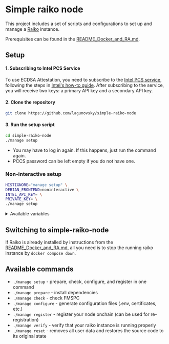 # Simple raiko node

This project includes a set of scripts and configurations to set up and manage a [Raiko][raiko] instance.

Prerequisites can be found in the [README_Docker_and_RA.md][raiko-readme-docker-and-ra].

## Setup

#### 1. Subscribing to Intel PCS Service

To use ECDSA Attestation, you need to subscribe to the [Intel PCS service][intel-pcs-service], following the steps
in [Intel's how-to guide][intel-dcap-install-howto]. After subscribing to the service, you will receive two keys: a
primary API key and a secondary API key.

#### 2. Clone the repository

```bash
git clone https://github.com/lagunovsky/simple-raiko-node
```

#### 3. Run the setup script

```bash
cd simple-raiko-node
./manage setup
```

- You may have to log in again. If this happens, just run the command again.
- PCCS password can be left empty if you do not have one.

### Non-interactive setup

```bash
HISTIGNORE="manage setup" \
DEBIAN_FRONTEND=noninteractive \
INTEL_API_KEY= \
PRIVATE_KEY= \
./manage setup
```

<details>
<summary>Available variables</summary>

| Variable                | Optional | Available Value              | Default                                                          |
|-------------------------|----------|------------------------------|------------------------------------------------------------------|
| INTEL_API_KEY           | No       |                              |                                                                  |
| PRIVATE_KEY             | No       |                              |                                                                  |
| SRN_RAIKO_IMAGE         | Yes      |                              | `raiko`                                                          |
| SRN_PCCS_IMAGE          | Yes      |                              | `pccs`                                                           |
| SRN_IMAGES_TAG          | Yes      |                              | `latest`                                                         |
| SRN_RAIKO_PORT          | Yes      |                              | `8080`                                                           |
| SPECIFY_NETWORK         | Yes      | `Y` / `N`                    | `Y`                                                              |
| SRN_L1_NETWORK          | Yes      | `holesky` / `ethereum`       | `holesky`                                                        |
| SRN_NETWORK             | Yes      | `taiko_a7` / `taiko_mainnet` | `taiko_a7`                                                       |
| SRN_ETHEREUM_RPC        | Yes      |                              |                                                                  |
| SRN_ETHEREUM_BEACON_RPC | Yes      |                              |                                                                  |
| SRN_HOLESKY_RPC         | Yes      |                              |                                                                  |
| SRN_HOLESKY_BEACON_RPC  | Yes      |                              |                                                                  |
| SRN_TAIKO_MAINNET_RPC   | Yes      |                              |                                                                  |
| SRN_TAIKO_A7_RPC        | Yes      |                              |                                                                  |
| COLLECT_METRICS         | Yes      | `Y` / `N`                    | `Y`                                                              |
| SRN_PROMETHEUS_PORT     | Yes      |                              | `9090`                                                           |
| SRN_GRAFANA_PORT        | Yes      |                              | `3000`                                                           |
| REGISTER_AGAIN          | Yes      | `Y` / `N`                    | `N`                                                              |
| BUILD_AGAIN             | Yes      | `Y` / `N`                    | `N`                                                              |
| PULL_AGAIN              | Yes      | `Y` / `N`                    | `N`                                                              |
| L1_RPC                  | Yes      |                              | `https://rpc.ankr.com/eth[_holesky]` (depends on SRN_L1_NETWORK) |
| GAS_PRICE               | Yes      |                              |                                                                  |

</details>

## Switching to simple-raiko-node

If Raiko is already installed by instructions from the [README_Docker_and_RA.md][raiko-readme-docker-and-ra], all you
need is to stop the running raiko instance by `docker compose down`.

## Available commands

- `./manage setup`     - prepare, check, configure, and register in one command
- `./manage prepare`   - install dependencies
- `./manage check`     - check FMSPC
- `./manage configure` - generate configuration files (.env, certificates, etc.)
- `./manage register`  - register your node onchain (can be used for re-registration)
- `./manage verify`    - verify that your raiko instance is running properly
- `./manage reset`     - removes all user data and restores the source code to its original state

[raiko]: https://github.com/taikoxyz/raiko

[raiko-readme-docker-and-ra]: https://github.com/taikoxyz/raiko/blob/main/docs/README_Docker_and_RA.md

[intel-dcap-install-howto]: https://www.intel.com/content/www/us/en/developer/articles/guide/intel-software-guard-extensions-data-center-attestation-primitives-quick-install-guide.html

[intel-pcs-service]: https://api.portal.trustedservices.intel.com/products#product=liv-intel-software-guard-extensions-provisioning-certification-service
